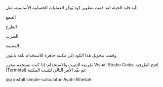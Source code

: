 آية قايد الحيلة
لقد قمت بتطوير كود يُوفّر العمليات الحسابية الأساسية، مثل:

الجمع

الطرح

الضرب

القسمة

وقمت بتحويل هذا الكود إلى مكتبة جاهزة للاستخدام بلغة بايثون.

طريقة التثبيت والاستخدام:
إذا كنت تستخدم محرر Visual Studio Code، افتح الطرفية (Terminal) ثم نفّذ الأمر التالي لتثبيت المكتبة:

pip install simple-calculator-Ayah-Alheilah
